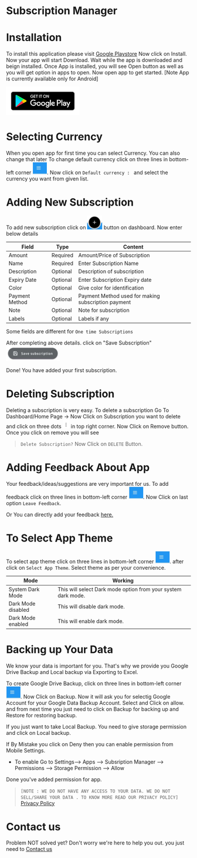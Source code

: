# Subscription Manager

# Installation

To install this application please visit [Google Playstore](https://play.google.com/store/apps/details?id=com.justinclicks.subscriptionsmanager)
Now click on Install. Now your app will start Download. 
Wait while the app is downloaded and beign installed.
Once App is installed, you will see Open button as well as you will get option in apps to open. Now open app to get started.
[Note App is currently available only for Android]

[![Google Play Store](assets/google-play.png)](https://play.google.com/store/apps/details?id=com.justinclicks.subscriptionsmanager)




# Selecting Currency

  When you open app for first time you can select Currency. You can also change that later
  To change default currency click on three lines in bottom-left corner ![Lines](assets/lines.png). Now click on  ```Default currency : ``` and select the currency you want from given list.
 >



# Adding New Subscription

To add new subscription click on  ![Add Button](assets/add.png) button on dashboard.
Now enter below details

| Field  | Type | Content|
| ------------- | ------------- | ------------- |
| Amount  | Required  | Amount/Price of Subscription  |
| Name  | Required  | Enter Subscription Name  |
| Description  | Optional  | Description of subscription  |
| Expiry Date  | Optional  | Enter Subscription Expiry date |
| Color  | Optional  | Give color for identification  |
| Payment Method | Optional  | Payment Method used for making subscription payment  |
| Note | Optional  | Note for subscription  |
| Labels | Optional  | Labels if any  |

Some fields are different for ```One time Subscriptions```

After completing above details. click on "Save Subscription" ![Save Subscription](assets/save-sub.png)
>
Done! You have added your first subscription.


# Deleting Subscription

Deleting a subscription is very easy.
To delete a subscription
Go To Dashboard/Home Page -> Now Click on Subscription you want to delete and click on three dots ![Dots](assets/dots.png) in top right corner. Now Click on Remove button.
Once you click on remove you will see
> ```Delete Subscription?```
Now Click on ```DELETE``` Button.


# Adding Feedback About App

Your feedback/ideas/suggestions are very important for us. To add feedback click on three lines in bottom-left corner ![Lines](assets/lines.png).  Now Click on last option ```Leave Feedback```.
>
Or You can directly add your feedback  [here.](https://go.justinclicks.com/feedback/subscription-manager/)
 
# To Select App Theme

To select app theme click on three lines in bottom-left corner ![Lines](assets/lines.png). after click on ```Select App Theme```. Select theme as per your convenience.
>
| Mode |  Working|
| ------------- | ------------- |
| System Dark Mode   | This will select Dark mode option from your system dark mode.  |
| Dark Mode disabled  | This will disable dark mode.  |
| Dark Mode enabled    | This will enable dark mode.  |




# Backing up Your Data

We know your data is important for you. That's why we provide you Google Drive Backup and Local backup via Exporting to Excel.

To create Google Drive Backup, click on three lines in bottom-left corner ![Lines](assets/lines.png).
Now Click on Backup. Now it will ask you for selectig Google Account for your Google Data Backup Account. Select and Click on allow.
and from next time you just need to click on Backup for backing up and Restore for restoring backup.
>
If you just want to take Local Backup. You need to give storage permission and click on Local backup.
>
If By Mistake you click on Deny then you can enable permission from Mobile Settings.
<ul>
<li>To enable Go to Settings--> Apps --> Subsription Manager --> Permissions --> Storage Permission --> Allow</li>
</ul>
Done you've added permission for app.

>```[NOTE : WE DO NOT HAVE ANY ACCESS TO YOUR DATA. WE DO NOT SELL/SHARE YOUR DATA . TO KNOW MORE READ OUR PRIVACY POLICY]``` [Privacy Policy](https://apps.justinclicks.com/android/com.justinclicks.subscriptionmanager/privacy-policy/index.html)

# Contact us

Problem NOT solved yet? Don't worry we're here to help you out. you just need to [Contact us](https://apps.justinclicks.com/android/com.justinclicks.subscriptionmanager/privacy-policy/index.html)


